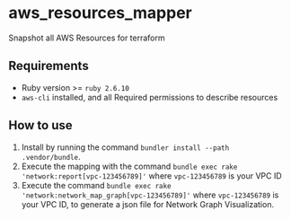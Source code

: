 # aws_resources_mapper

Snapshot all AWS Resources for terraform

## Requirements

- Ruby version >= `ruby 2.6.10`
- `aws-cli` installed, and all Required permissions to describe resources

## How to use

1. Install by running the command `bundler install --path .vendor/bundle`.
2. Execute the mapping with the command `bundle exec rake 'network:report[vpc-123456789]'` where `vpc-123456789` is your VPC ID
3. Execute the command `bundle exec rake 'network:network_map_graph[vpc-123456789]'` where `vpc-123456789` is your VPC ID, to generate a json file for Network Graph Visualization.
